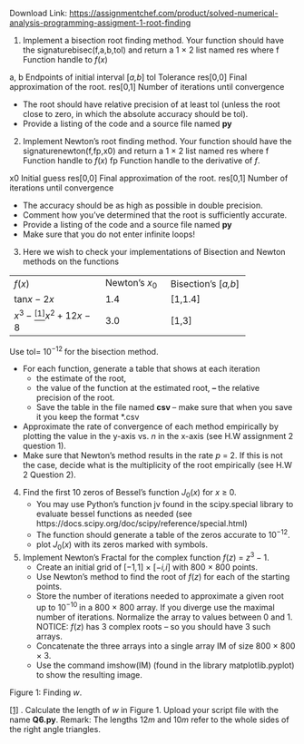Download Link: https://assignmentchef.com/product/solved-numerical-analysis-programming-assigment-1-root-finding
<br>



<ol>

 <li>Implement a bisection root finding method. Your function should have the signaturebisec(f,a,b,tol) and return a 1 × 2 list named res where f Function handle to <em>f</em>(<em>x</em>)</li>

</ol>

a, b       Endpoints of initial interval [<em>a,b</em>] tol           Tolerance res[0,0] Final approximation of the root. res[0,1] Number of iterations until convergence

<ul>

 <li>The root should have relative precision of at least tol (unless the root close to zero, in which the absolute accuracy should be tol).</li>

 <li>Provide a listing of the code and a source file named <strong>py</strong></li>

</ul>

<ol start="2">

 <li>Implement Newton’s root finding method. Your function should have the signaturenewton(f,fp,x0) and return a 1 × 2 list named res where f Function handle to <em>f</em>(<em>x</em>) fp Function handle to the derivative of <em>f</em>.</li>

</ol>

x0        Initial guess res[0,0] Final approximation of the root. res[0,1] Number of iterations until convergence

<ul>

 <li>The accuracy should be as high as possible in double precision.</li>

 <li>Comment how you’ve determined that the root is sufficiently accurate.</li>

 <li>Provide a listing of the code and a source file named <strong>py</strong></li>

 <li>Make sure that you do not enter infinite loops!</li>

</ul>

<ol start="3">

 <li>Here we wish to check your implementations of Bisection and Newton methods on the functions</li>

</ol>

<table width="368">

 <tbody>

  <tr>

   <td width="145"><em>f</em>(<em>x</em>)</td>

   <td width="99">Newton’s <em>x</em><sub>0</sub></td>

   <td width="124">Bisection’s [<em>a,b</em>]</td>

  </tr>

  <tr>

   <td width="145">tan<em>x </em>− 2<em>x</em></td>

   <td width="99">1<em>.</em>4</td>

   <td width="124">[1,1.4]</td>

  </tr>

  <tr>

   <td width="145"><em>x</em><sup>3 </sup>− <a href="#_ftn1" name="_ftnref1"><sup>[1]</sup></a><em>x</em><sup>2 </sup>+ 12<em>x </em>− 8</td>

   <td width="99">3.0</td>

   <td width="124">[1,3]</td>

  </tr>

 </tbody>

</table>

Use tol= 10<sup>−12 </sup>for the bisection method.

<ul>

 <li>For each function, generate a table that shows at each iteration

  <ul>

   <li>the estimate of the root,</li>

   <li>the value of the function at the estimated root, <strong>– </strong>the relative precision of the root.</li>

   <li>Save the table in the file named <strong>csv </strong>– make sure that when you save it you keep the format *.csv</li>

  </ul></li>

 <li>Approximate the rate of convergence of each method empirically by plotting the value in the y-axis vs. <em>n </em>in the x-axis (see H.W assignment 2 question 1).</li>

 <li>Make sure that Newton’s method results in the rate <em>p </em>= 2. If this is not the case, decide what is the multiplicity of the root empirically (see H.W 2 Question 2).</li>

</ul>

<ol start="4">

 <li>Find the first 10 zeros of Bessel’s function <em>J</em><sub>0</sub>(<em>x</em>) for <em>x </em>≥ 0.

  <ul>

   <li>You may use Python’s function jv found in the scipy.special library to evaluate bessel functions as needed (see https://docs.scipy.org/doc/scipy/reference/special.html)</li>

   <li>The function should generate a table of the zeros accurate to 10<sup>−12</sup>.</li>

   <li>plot <em>J</em><sub>0</sub>(<em>x</em>) with its zeros marked with symbols.</li>

  </ul></li>

 <li>Implement Newton’s Fractal for the complex function <em>f</em>(<em>z</em>) = <em>z</em><sup>3 </sup>− 1.

  <ul>

   <li>Create an initial grid of [−1<em>,</em>1] × [−<em>i,i</em>] with 800 × 800 points.</li>

   <li>Use Newton’s method to find the root of <em>f</em>(<em>z</em>) for each of the starting points.</li>

   <li>Store the number of iterations needed to approximate a given root up to 10<sup>−10 </sup>in a 800 × 800 array. If you diverge use the maximal number of iterations. Normalize the array to values between 0 and 1. NOTICE: <em>f</em>(<em>z</em>) has 3 complex roots – so you should have 3 such arrays.</li>

   <li>Concatenate the three arrays into a single array IM of size 800 × 800 × 3.</li>

   <li>Use the command imshow(IM) (found in the library matplotlib.pyplot) to show the resulting image.</li>

  </ul></li>

</ol>

Figure 1: Finding <em>w</em>.

<a href="#_ftnref1" name="_ftn1">[1]</a> . Calculate the length of <em>w </em>in Figure 1. Upload your script file with the name <strong>Q6.py</strong>. Remark: The lengths 12<em>m </em>and 10<em>m </em>refer to the whole sides of the right angle triangles.